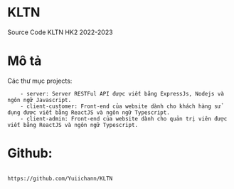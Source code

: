 # KLTN
Source Code KLTN HK2 2022-2023

# Mô tả

Các thư mục projects:

```
	- server: Server RESTFul API được viết bằng ExpressJs, Nodejs và ngôn ngữ Javascript.
	- client-customer: Front-end của website dành cho khách hàng sử dụng được viết bằng ReactJS và ngôn ngữ Typescript.
	- client-admin: Front-end của website dành cho quản trị viên được viết bằng ReactJS và ngôn ngữ Typescript.
```
# Github:

```

https://github.com/Yuiichann/KLTN

```